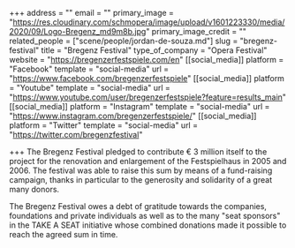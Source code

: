 +++
address = ""
email = ""
primary_image = "https://res.cloudinary.com/schmopera/image/upload/v1601223330/media/2020/09/Logo-Bregenz_md9m8b.jpg"
primary_image_credit = ""
related_people = ["scene/people/jordan-de-souza.md"]
slug = "bregenz-festival"
title = "Bregenz Festival"
type_of_company = "Opera Festival"
website = "https://bregenzerfestspiele.com/en"
[[social_media]]
platform = "Facebook"
template = "social-media"
url = "https://www.facebook.com/bregenzerfestspiele"
[[social_media]]
platform = "Youtube"
template = "social-media"
url = "https://www.youtube.com/user/bregenzerfestspiele?feature=results_main"
[[social_media]]
platform = "Instagram"
template = "social-media"
url = "https://www.instagram.com/bregenzerfestspiele/"
[[social_media]]
platform = "Twitter"
template = "social-media"
url = "https://twitter.com/bregenzfestival"

+++
The Bregenz Festival pledged to contribute € 3 million itself to the project for the renovation and enlargement of the Festspielhaus in 2005 and 2006. The festival was able to raise this sum by means of a fund-raising campaign, thanks in particular to the generosity and solidarity of a great many donors.

The Bregenz Festival owes a debt of gratitude towards the companies, foundations and private individuals as well as to the many "seat sponsors" in the TAKE A SEAT initiative whose combined donations made it possible to reach the agreed sum in time.
